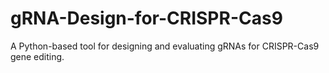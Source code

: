 # gRNA-Design-for-CRISPR-Cas9
A Python-based tool for designing and evaluating gRNAs for CRISPR-Cas9 gene editing.
